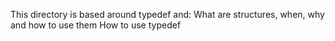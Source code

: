 This directory is based around typedef and:
What are structures, when, why and how to use them
How to use typedef

